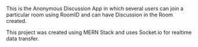 This is the Anonymous Discussion App in which several users can join a particular room using RoomID and can have Discussion in the Room created. 

This project was created using MERN Stack and uses Socket.io for realtime data transfer.
